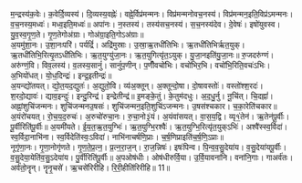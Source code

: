 

  
म॒न्द्रस्य॑क॒वेः। क॒वेर्दि॒व्यस्य॑। दि॒व्यस्य॒वह्नेः॑। वह्ने॒र्विप्र॑मन्मनः। विप्र॑मन्मनोवच॒नस्य॑। विप्र॑मन्मन॒इति॒विप्र॑ऽमन्मनः। व॒च॒नस्य॒मध्वः॑। मध्व॒इति॒मध्वः॑॥ अपा॑नः। न॒स्तस्य॑। तस्य॑सच॒नस्य॑। स॒च॒नस्य॑देव। दे॒वेषः॑। इषो॑युवस्व। यु॒व॒स्व॒गृ॒ण॒ते। गृ॒ण॒तेगोअ॑ग्राः। गोअ॑ग्रा॒इति॒गोऽअ॑ग्राः॥  
अ॒यमु॑शा॒नः। उ॒शा॒नःपरि॑। पर्यद्रिं॑। अद्रि॑मुस्राः। उ॒स्रा॒ऋ॒तधी॑तिभिः। ऋ॒तधी॑तिभिर्ऋत॒युक्। ऋ॒तधी॑तिभि॒रित्यृ॒तऽधी॑तिभिः। ऋ॒त॒युग्यु॑जा॒नः। ऋ॒त॒युगित्यृ॑त॒ऽयुक्। यु॒जा॒नइति॑यु॒जा॒नः॥ रु॒जदरु॑ग्णं। अरु॑ग्णं॒वि। विव॒लस्य॑। व॒लस्य॒सानुं॑। सानुं॑प॒णीन्। प॒णीँवचो॑भिः। वचो॑भिर॒भि। वचो॑भि॒रिति॒वचः॑ऽभिः। अ॒भियो॑धत्। यो॒ध॒दिन्द्रः॑। इन्द्र॒इतीन्द्रः॑॥  
अ॒यन्द्यो॑तयत्। द्यो॒त॒यद॒द्युतः॑। अ॒द्युतो॒वि। व्य॑अ॒क्तून्। अ॒क्तून्दो॒षा। दो॒षावस्तोः॑। वस्तो॑श्श॒रदः॑। श॒रदो॒द्यावः॑। द्याव॒इन्दुः॑। इन्दु॒रिन्द्र॑। इन्द्रेतीन्द्र॑॥ इ॒मङ्के॒तुं। के॒तुम॑दधुः। अ॒द॒धु॒र्नु। नू॒चि॑त्। चि॒दह्नां॑। अह्नां॒शुचि॑जन्मनः। शुचि॑जन्मनउ॒षसः॑। शुचि॑जन्मन॒इति॒शुचि॑ऽजन्मनः। उ॒षस॑श्चकार। च॒का॒रेति॑चकार॥  
अ॒यंरो॑चयत्। रो॒च॒य॒द॒रुचः॑। अ॒रुचो॑रुचा॒नः। रु॒चा॒नो३॒॑यं। अ॒यंवा॑सयत्। वा॒स॒य॒द्वि। व्यृ१॒॑तेन॑। ऋ॒तेन॑पू॒र्वीः। पू॒र्वीरिति॑पू॒र्वीः॥ अ॒यमी॑यते। ई॒य॒त॒ऋ॒त॒युग्भिः॑। ऋ॒त॒युग्भि॒रश्वैः॑। ऋ॒त॒युग्भि॒रित्यृ॑त॒युक्ऽभिः॑। अश्वै॑स्स्व॒र्विदा॑। स्व॒र्विदा॒नाभि॑ना। स्व॒र्विदेति॑स्वः॒ऽविदा॑। नाभि॑नाचर्षणि॒प्राः। च॒र्ष॒णिप्राइति॑च॒र्ष॒णि॒ऽप्राः॥  
नूगृ॑णा॒नः। गृ॒णा॒नोगृ॑णते। गृ॒ण॒ते॒प्र॒त्न॒। प्र॒त्न॒रा॒ज॒न्। रा॒ज॒न्निषः॑। इषः॑पिन्व। पि॒न्व॒व॒सु॒देया॑य। व॒सु॒देया॑यपू॒र्वीः। व॒सु॒देया॒येति॑व॒सु॒ऽदेया॑य। पु॒र्वीरिति॑पू॒र्वीः॥ अ॒पओष॑धीः। ओष॑धीरुर्वि॒या। उ॒र्वि॒यावना॑नि। वना॑नि॒गाः। गाअर्व॑तः। अर्व॑तो॒नॄन्। नॄनृ॒चसे॑। ऋ॒चसे॑रिरीहि। रि॒री॒हीति॑रिरीहि॥ 11॥  
